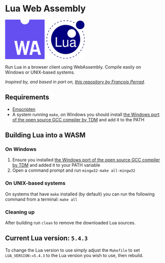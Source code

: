 # Lua Web Assembly
![The official WASM logo](docs/assets/WebAssembly-Logo_128.png)
![The official Lua logo](docs/assets/Lua-Logo_128.png)

Run Lua in a browser client using WebAssembly. Compile easily on Windows or UNIX-based systems.

_Inspired by, and based in part on, [this repository by François Perrad](https://framagit.org/fperrad/lua.wasm)._


## Requirements
* [Emscripten](https://emscripten.org/docs/getting_started/downloads.html)
* A system running `make`, on Windows you should install [the Windows port of the open source GCC compiler by TDM](https://jmeubank.github.io/tdm-gcc/) and add it to the PATH


## Building Lua into a WASM

### On Windows
1. Ensure you installed [the Windows port of the open source GCC compiler by TDM](https://jmeubank.github.io/tdm-gcc/) and added it to your PATH variable
2. Open a command prompt and run 
```mingw32-make all-mingw32```

### On UNIX-based systems
On systems that have `make` installed (by default) you can run the following command from a terminal: 
```make all```

### Cleaning up
After building run `clean` to remove the downloaded Lua sources.

## Current Lua version: `5.4.3`

To change the Lua version to use simply adjust the `Makefile` to set `LUA_VERSION:=5.4.3` to the Lua version you wish to use, then rebuild.
